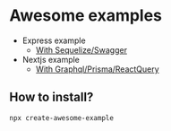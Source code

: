# Awesome examples
- Express example
  - [With Sequelize/Swagger](express-sequelize-example)
- Nextjs example
  - [With Graphql/Prisma/ReactQuery](nextjs-prisma-graphql-example)

## How to install?
```
npx create-awesome-example
```